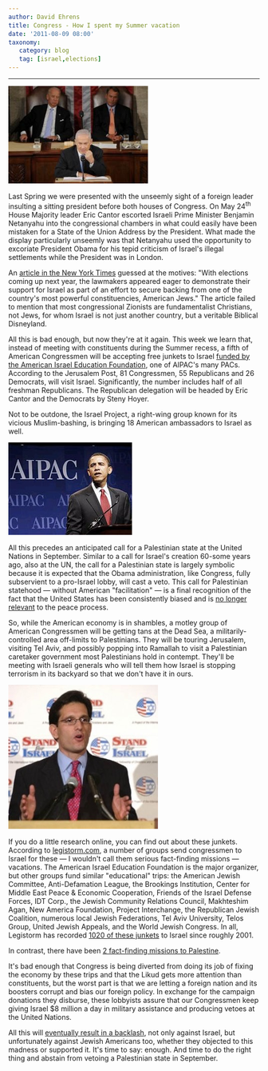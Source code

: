```yaml
---
author: David Ehrens
title: Congress - How I spent my Summer vacation
date: '2011-08-09 08:00'
taxonomy:
   category: blog
   tag: [israel,elections]
---
```

---

[![President Netanyahu](netanyahucongress.jpg "President Netanyahu")](netanyahucongress.jpg)

Last Spring we were presented with the unseemly sight of a foreign leader insulting a sitting president before both houses of Congress. On May 24<sup>th</sup> House Majority leader Eric Cantor escorted Israeli Prime Minister Benjamin Netanyahu into the congressional chambers in what could easily have been mistaken for a State of the Union Address by the President. What made the display particularly unseemly was that Netanyahu used the opportunity to excoriate President Obama for his tepid criticism of Israel's illegal settlements while the President was in London.

An [article in the New York Times](http://www.nytimes.com/2011/05/25/world/middleeast/25diplo.html) guessed at the motives: "With elections coming up next year, the lawmakers appeared eager to demonstrate their support for Israel as part of an effort to secure backing from one of the country's most powerful constituencies, American Jews." The article failed to mention that most congressional Zionists are fundamentalist Christians, not Jews, for whom Israel is not just another country, but a veritable Biblical Disneyland.

All this is bad enough, but now they're at it again. This week we learn that, instead of meeting with constituents during the Summer recess, a fifth of American Congressmen will be accepting free junkets to Israel [funded by the American Israel Education Foundation](http://www.jpost.com/DiplomacyAndPolitics/Article.aspx?id=232876), one of AIPAC's many PACs. According to the Jerusalem Post, 81 Congressmen, 55 Republicans and 26 Democrats, will visit Israel. Significantly, the number includes half of all freshman Republicans. The Republican delegation will be headed by Eric Cantor and the Democrats by Steny Hoyer.

Not to be outdone, the Israel Project, a right-wing group known for its vicious Muslim-bashing, is bringing 18 American ambassadors to Israel as well.

[![Obama at AIPAC](obama_aipac.jpg "Obama at AIPAC")](obama_aipac.jpg)

All this precedes an anticipated call for a Palestinian state at the United Nations in September. Similar to a call for Israel's creation 60-some years ago, also at the UN, the call for a Palestinian state is largely symbolic because it is expected that the Obama administration, like Congress, fully subservient to a pro-Israel lobby, will cast a veto. This call for Palestinian statehood &#8212; without American "facilitation" &#8212; is a final recognition of the fact that the United States has been consistently biased and is [no longer relevant](http://972mag.com/us-mideast-policy-well-on-its-way-to-total-irrelevance/) to the peace process.

So, while the American economy is in shambles, a motley group of American Congressmen will be getting tans at the Dead Sea, a militarily-controlled area off-limits to Palestinians. They will be touring Jerusalem, visiting Tel Aviv, and possibly popping into Ramallah to visit a Palestinian caretaker government most Palestinians hold in contempt. They'll be meeting with Israeli generals who will tell them how Israel is stopping terrorism in its backyard so that we don't have it in ours.

[![Rep Eric Cantor (R-Israel)](cantor_israel.jpg "Rep Eric Cantor (R-Israel)")](cantor_israel.jpg)

If you do a little research online, you can find out about these junkets. According to [legistorm.com](http://www.legistorm.com/), a number of groups send congressmen to Israel for these &#8212; I wouldn't call them serious fact-finding missions &#8212; vacations. The American Israel Education Foundation is the major organizer, but other groups fund similar "educational" trips: the American Jewish Committee, Anti-Defamation League, the Brookings Institution, Center for Middle East Peace & Economic Cooperation, Friends of the Israel Defense Forces, IDT Corp., the Jewish Community Relations Council, Makhteshim Agan, New America Foundation, Project Interchange, the Republican Jewish Coalition, numerous local Jewish Federations, Tel Aviv University, Telos Group, United Jewish Appeals, and the World Jewish Congress. In all, Legistorm has recorded [1020 of these junkets](http://www.legistorm.com/trip_browse_by_destination_country/index/sort/number/type/desc.html) to Israel since roughly 2001.

In contrast, there have been [2 fact-finding missions to Palestine](http://www.legistorm.com/trip_browse_by_destination_country/index/letter/P.html).

It's bad enough that Congress is being diverted from doing its job of fixing the economy by these trips and that the Likud gets more attention than constituents, but the worst part is that we are letting a foreign nation and its boosters corrupt and bias our foreign policy. In exchange for the campaign donations they disburse, these lobbyists assure that our Congressmen keep giving Israel $8 million a day in military assistance and producing vetoes at the United Nations.

All this will [eventually result in a backlash](http://gretawire.foxnewsinsider.com/2011/08/10/please-tell-me-congress-is-not-doing-this-they-could-not-be-that-tone-deaf-no-one-could-be/), not only against Israel, but unfortunately against Jewish Americans too, whether they objected to this madness or supported it. It's time to say: enough. And time to do the right thing and abstain from vetoing a Palestinian state in September.
